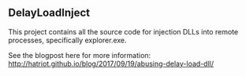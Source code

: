 ## DelayLoadInject

This project contains all the source code for injection DLLs into remote processes, specifically explorer.exe.

See the blogpost here for more information: http://hatriot.github.io/blog/2017/09/19/abusing-delay-load-dll/

